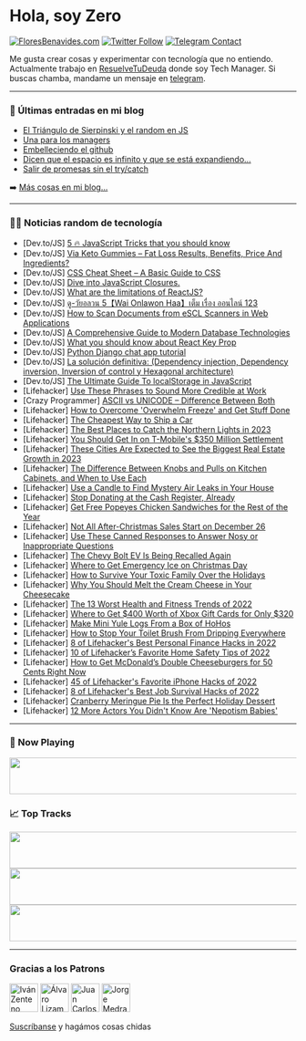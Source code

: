 # Hola, soy Zero

[![FloresBenavides.com](https://img.shields.io/website?down_message=oops&label=MiBlog&style=for-the-badge&up_message=online&url=https%3A%2F%2Ffloresbenavides.com)](https://floresbenavides.com) [![Twitter Follow](https://img.shields.io/twitter/follow/ZeroDragon?color=%231DA1F2&label=Follow&logo=twitter&logoColor=ffffff&style=for-the-badge)](https://twitter.com/zerodragon) [![Telegram Contact](https://img.shields.io/badge/escr%C3%ADbeme-ZeroDragon-%2326A5E4?style=for-the-badge&logo=telegram)](https://t.me/zerodragon)

Me gusta crear cosas y experimentar con tecnología que no entiendo.
Actualmente trabajo en [ResuelveTuDeuda](http://github.com/resuelve) donde soy Tech Manager.
Si buscas chamba, mandame un mensaje en [telegram](https://t.me/zerodragon).

---

### 📕 Últimas entradas en mi blog
<!-- BLOG-POST-LIST:START -->
- [El Triángulo de Sierpinski y el random en JS](https://floresbenavides.com/el-triangulo-de-sierpinski-y-el-random-en-js/)
- [Una para los managers](https://floresbenavides.com/una-para-los-managers/)
- [Embelleciendo el github](https://floresbenavides.com/embelleciendo-el-github/)
- [Dicen que el espacio es infinito y que se está expandiendo…](https://floresbenavides.com/dicen-que-el-espacio-es-infinito-y-que-se-esta-expandiendo/)
- [Salir de promesas sin el try/catch](https://floresbenavides.com/salir-de-promesas-sin-el-try-catch/)
<!-- BLOG-POST-LIST:END -->

➡️ [Más cosas en mi blog...](https://floresbenavides.com)

---

### 👨‍💻 Noticias random de tecnología
<!-- TECH-POSTS:START -->
- [Dev.to/JS] [5 🔥 JavaScript Tricks that you should know](https://dev.to/danfrmspace/5-javascript-tricks-that-you-should-know-502m)
- [Dev.to/JS] [Via Keto Gummies – Fat Loss Results, Benefits, Price And Ingredients?](https://dev.to/viaketo48990558/via-keto-gummies-fat-loss-results-benefits-price-and-ingredients-emo)
- [Dev.to/JS] [CSS Cheat Sheet – A Basic Guide to CSS](https://dev.to/backlinkss/css-cheat-sheet-a-basic-guide-to-css-2b6p)
- [Dev.to/JS] [Dive into JavaScript Closures.](https://dev.to/imsabodetocode/dive-into-javascript-closures-j7)
- [Dev.to/JS] [What are the limitations of ReactJS?](https://dev.to/pankajkumar/what-are-the-limitations-of-reactjs-l88)
- [Dev.to/JS] [ดู-วัยอลวน 5【Wai Onlawon Haa】เต็ม เรื่อง ออนไลน์ 123](https://dev.to/waionlawonhafullstory123thai/duu-waylwn-5wai-onlawon-haa-etm-eruueng-nailn-123-3e9g)
- [Dev.to/JS] [How to Scan Documents from eSCL Scanners in Web Applications](https://dev.to/yushulx/how-to-scan-documents-from-escl-scanners-in-web-applications-3ogk)
- [Dev.to/JS] [A Comprehensive Guide to Modern Database Technologies](https://dev.to/notreeceharris/a-comprehensive-guide-to-modern-database-technologies-17p8)
- [Dev.to/JS] [What you should know about React Key Prop](https://dev.to/rem0nfawzi/what-you-should-know-about-react-key-prop-4f8p)
- [Dev.to/JS] [Python Django chat app tutorial](https://dev.to/alakkadshaw/python-django-chat-app-tutorial-1ba1)
- [Dev.to/JS] [La solución definitiva: &lpar;Dependency injection, Dependency inversion, Inversion of control y Hexagonal architecture&rpar;](https://dev.to/dennysjmarquez/la-solucion-definitiva-dependency-injection-dependency-inversion-inversion-of-control-y-hexagonal-architecture-3fol)
- [Dev.to/JS] [The Ultimate Guide To localStorage in JavaScript](https://dev.to/asayerio_techblog/the-ultimate-guide-to-localstorage-in-javascript-49eo)
- [Lifehacker] [Use These Phrases to Sound More Credible at Work](https://lifehacker.com/use-these-phrases-to-sound-more-credible-at-work-1849924748)
- [Crazy Programmer] [ASCII vs UNICODE – Difference Between Both](https://www.thecrazyprogrammer.com/2022/12/ascii-vs-unicode.html)
- [Lifehacker] [How to Overcome &#39;Overwhelm Freeze&#39; and Get Stuff Done](https://lifehacker.com/how-to-overcome-overwhelm-freeze-and-get-stuff-done-1849924752)
- [Lifehacker] [The Cheapest Way to Ship a Car](https://lifehacker.com/the-cheapest-way-to-ship-a-car-1849924771)
- [Lifehacker] [The Best Places to Catch the Northern Lights in 2023](https://lifehacker.com/the-best-places-to-catch-the-northern-lights-in-2023-1849924229)
- [Lifehacker] [You Should Get In on T-Mobile&#39;s $350 Million Settlement](https://lifehacker.com/you-should-get-in-on-t-mobiles-350-million-settlement-1849924214)
- [Lifehacker] [These Cities Are Expected to See the Biggest Real Estate Growth in 2023](https://lifehacker.com/these-cities-are-expected-to-see-the-biggest-real-estat-1849924191)
- [Lifehacker] [The Difference Between Knobs and Pulls on Kitchen Cabinets, and When to Use Each](https://lifehacker.com/the-difference-between-knobs-and-pulls-on-kitchen-cabin-1849923593)
- [Lifehacker] [Use a Candle to Find Mystery Air Leaks in Your House](https://lifehacker.com/use-a-candle-to-find-mystery-air-leaks-in-your-house-1849923633)
- [Lifehacker] [Stop Donating at the Cash Register, Already](https://lifehacker.com/stop-donating-at-the-cash-register-already-1849923643)
- [Lifehacker] [Get Free Popeyes Chicken Sandwiches for the Rest of the Year](https://lifehacker.com/get-free-popeyes-chicken-sandwiches-for-the-rest-of-the-1849922863)
- [Lifehacker] [Not All After-Christmas Sales Start on December 26](https://lifehacker.com/not-all-after-christmas-sales-start-on-december-26-1849922870)
- [Lifehacker] [Use These Canned Responses to Answer Nosy or Inappropriate Questions](https://lifehacker.com/use-these-canned-responses-to-answer-nosy-or-inappropri-1849922885)
- [Lifehacker] [The Chevy Bolt EV Is Being Recalled Again](https://lifehacker.com/the-chevy-bolt-ev-is-being-recalled-again-1849925272)
- [Lifehacker] [Where to Get Emergency Ice on Christmas Day](https://lifehacker.com/where-to-get-emergency-ice-on-christmas-day-1849877036)
- [Lifehacker] [How to Survive Your Toxic Family Over the Holidays](https://lifehacker.com/how-to-survive-your-toxic-family-over-the-holidays-1849924911)
- [Lifehacker] [Why You Should Melt the Cream Cheese in Your Cheesecake](https://lifehacker.com/why-you-should-melt-the-cream-cheese-in-your-cheesecake-1849924745)
- [Lifehacker] [The 13 Worst Health and Fitness Trends of 2022](https://lifehacker.com/the-13-worst-health-and-fitness-trends-of-2022-1849924373)
- [Lifehacker] [Where to Get $400 Worth of Xbox Gift Cards for Only $320](https://lifehacker.com/where-to-get-400-worth-of-xbox-gift-cards-for-only-32-1849924399)
- [Lifehacker] [Make Mini Yule Logs From a Box of HoHos](https://lifehacker.com/make-mini-yule-logs-from-a-box-of-hohos-1849923463)
- [Lifehacker] [How to Stop Your Toilet Brush From Dripping Everywhere](https://lifehacker.com/how-to-stop-your-toilet-brush-from-dripping-everywhere-1849923532)
- [Lifehacker] [8 of Lifehacker&#39;s Best Personal Finance Hacks in 2022](https://lifehacker.com/8-of-lifehackers-best-personal-finance-hacks-in-2022-1849922761)
- [Lifehacker] [10 of Lifehacker’s Favorite Home Safety Tips of 2022](https://lifehacker.com/10-of-lifehacker-s-favorite-home-safety-tips-of-2022-1849923686)
- [Lifehacker] [How to Get McDonald’s Double Cheeseburgers for 50 Cents Right Now](https://lifehacker.com/how-to-get-mcdonald-s-double-cheeseburgers-for-50-cents-1849923216)
- [Lifehacker] [45 of Lifehacker&#39;s Favorite iPhone Hacks of 2022](https://lifehacker.com/45-of-lifehackers-favorite-iphone-hacks-of-2022-1849920815)
- [Lifehacker] [8 of Lifehacker&#39;s Best Job Survival Hacks of 2022](https://lifehacker.com/8-of-lifehackers-best-job-survival-hacks-of-2022-1849919870)
- [Lifehacker] [Cranberry Meringue Pie Is the Perfect Holiday Dessert](https://lifehacker.com/cranberry-meringue-pie-is-the-perfect-holiday-dessert-1849921307)
- [Lifehacker] [12 More Actors You Didn&#39;t Know Are &#39;Nepotism Babies&#39;](https://lifehacker.com/12-more-actors-you-didnt-know-are-nepotism-babies-1849921029)<!-- TECH-POSTS:END -->

---

### 🎵 Now Playing
<a href="https://spotify-now-playing-dun.vercel.app/now-playing?open"><img src="https://spotify-now-playing-dun.vercel.app/now-playing" width="540" height="64"></a>

### 📈 Top Tracks
<a href="https://spotify-now-playing-dun.vercel.app/top-tracks?i=1&open"><img src="https://spotify-now-playing-dun.vercel.app/top-tracks?i=1" width="540" height="64"></a>
<a href="https://spotify-now-playing-dun.vercel.app/top-tracks?i=2&open"><img src="https://spotify-now-playing-dun.vercel.app/top-tracks?i=2" width="540" height="64"></a>
<a href="https://spotify-now-playing-dun.vercel.app/top-tracks?i=3&open"><img src="https://spotify-now-playing-dun.vercel.app/top-tracks?i=3" width="540" height="64"></a>

---

### Gracias a los Patrons
[<img src="https://avatars.githubusercontent.com/u/243380?v=4" alt="Iván Zenteno" width="50px">](https://github.com/k001) [<img src="https://avatars.githubusercontent.com/u/19955639?v=4" alt="Álvaro Lizama" width="50px">](https://github.com/alvarolizama) [<img src="https://avatars.githubusercontent.com/u/2718753?v=4" alt="Juan Carlos Ruiz" width="50px">](https://github.com/JuanCrg90) [<img src="https://avatars.githubusercontent.com/u/37025?v=4" alt="Jorge Medrano" width="50px">](https://github.com/h1pp1e) 

[Suscríbanse](https://www.patreon.com/zerodragon) y hagámos cosas chidas
